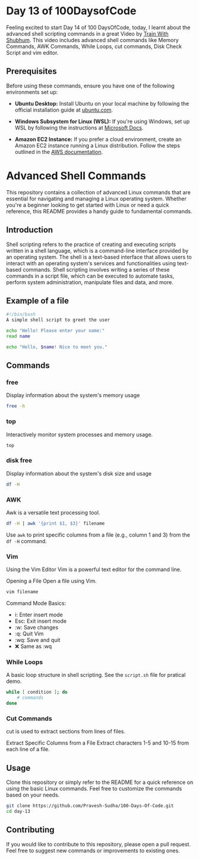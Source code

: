 # Day 13 of 100DaysofCode

Feeling excited to start Day 14 of 100 DaysOfCode, today, I learnt about the advanced shell scripting commands in a great Video by [Train With Shubhum](https://youtube.com/playlist?list=PLlfy9GnSVerQr-Se9JRE_tZJk3OUoHCkh&si=RpQBLv9geaalTCek). This video includes advanced shell commands like Memory Commands, AWK Commands, While Loops, cut commands, Disk Check Script and vim editor.

## Prerequisites

Before using these commands, ensure you have one of the following environments set up:

- **Ubuntu Desktop:** Install Ubuntu on your local machine by following the official installation guide at [ubuntu.com](https://ubuntu.com/download/desktop).

- **Windows Subsystem for Linux (WSL):** If you're using Windows, set up WSL by following the instructions at [Microsoft Docs](https://docs.microsoft.com/en-us/windows/wsl/install).

- **Amazon EC2 Instance:** If you prefer a cloud environment, create an Amazon EC2 instance running a Linux distribution. Follow the steps outlined in the [AWS documentation](https://aws.amazon.com/getting-started/hands-on/run-your-app-using-amazon-ec2/).

# Advanced Shell Commands

This repository contains a collection of advanced Linux commands that are essential for navigating and managing a Linux operating system. Whether you're a beginner looking to get started with Linux or need a quick reference, this README provides a handy guide to fundamental commands.

## Introduction

Shell scripting refers to the practice of creating and executing scripts written in a shell language, which is a command-line interface provided by an operating system. The shell is a text-based interface that allows users to interact with an operating system's services and functionalities using text-based commands. Shell scripting involves writing a series of these commands in a script file, which can be executed to automate tasks, perform system administration, manipulate files and data, and more.

## Example of a file

``` bash
#!/bin/bash
A simple shell script to greet the user

echo "Hello! Please enter your name:"
read name

echo "Hello, $name! Nice to meet you."
```

## Commands

### free

Display information about the system's memory usage

```bash
free -h
```

### top

Interactively monitor system processes and memory usage.

```bash
top
```

### disk free

Display information about the system's disk size and usage

```bash
df -H
```

### AWK

Awk is a versatile text processing tool. 

```bash
df -H | awk '{print $1, $3}' filename
```
Use `awk` to print specific columns from a file (e.g., column 1 and 3) from the `df -H` command.

### Vim

Using the Vim Editor
Vim is a powerful text editor for the command line.

Opening a File
Open a file using Vim.

```bash 
vim filename
```
Command Mode Basics:
- i: Enter insert mode
- Esc: Exit insert mode
- :w: Save changes
- :q: Quit Vim
- :wq: Save and quit
- :x: Same as :wq

### While Loops

A basic loop structure in shell scripting.
See the `script.sh` file for pratical demo.

```bash 
while [ condition ]; do
    # commands
done
```
### Cut Commands

cut is used to extract sections from lines of files.

Extract Specific Columns from a File
Extract characters 1-5 and 10-15 from each line of a file.


## Usage

Clone this repository or simply refer to the README for a quick reference on using the basic Linux commands. Feel free to customize the commands based on your needs.

```bash
git clone https://github.com/Pravesh-Sudha/100-Days-Of-Code.git
cd day-13
```

## Contributing

If you would like to contribute to this repository, please open a pull request. Feel free to suggest new commands or improvements to existing ones.
